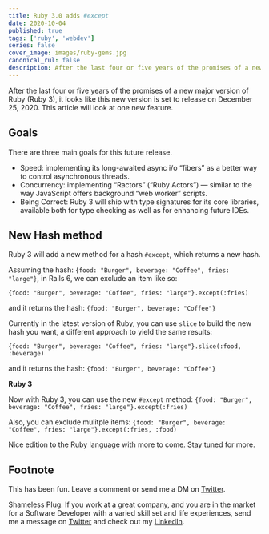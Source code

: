 ```yaml
---
title: Ruby 3.0 adds #except
date: 2020-10-04
published: true
tags: ['ruby', 'webdev']
series: false
cover_image: images/ruby-gems.jpg
canonical_rul: false
description: After the last four or five years of the promises of a new major version of Ruby (Ruby 3), it looks like this new version is set to release on December 25, 2020. This article will look at one new feature.
---
```

After the last four or five years of the promises of a new major version of Ruby (Ruby 3), it looks like this new version is set to release on December 25, 2020. This article will look at one new feature.

## Goals
There are three main goals for this future release.
- Speed: implementing its long-awaited async i/o “fibers” as a better way to control asynchronous threads.
- Concurrency: implementing “Ractors” (“Ruby Actors”) — similar to the way JavaScript offers background “web worker” scripts.
- Being Correct: Ruby 3 will ship with type signatures for its core libraries, available both for type checking as well as for enhancing future IDEs.

## New Hash method
Ruby 3 will add a new method for a hash `#except`, which returns a new hash.

Assuming the hash: `{food: "Burger", beverage: "Coffee", fries: "large"}`, in Rails 6, we can exclude an item like so:
```
{food: "Burger", beverage: "Coffee", fries: "large"}.except(:fries)
```
and it returns the hash: `{food: "Burger", beverage: "Coffee"}`

Currently in the latest version of Ruby, you can use `slice` to build the new hash you want, a different approach to yield the same results:
```
{food: "Burger", beverage: "Coffee", fries: "large"}.slice(:food, :beverage)
```
and it returns the hash: `{food: "Burger", beverage: "Coffee"}`

**Ruby 3**

Now with Ruby 3, you can use the new `#except` method: `{food: "Burger", beverage: "Coffee", fries: "large"}.except(:fries)`

Also, you can exclude mulitple items: `{food: "Burger", beverage: "Coffee", fries: "large"}.except(:fries, :food)`

Nice edition to the Ruby language with more to come. Stay tuned for more.

## Footnote
This has been fun. Leave a comment or send me a DM on [Twitter](http://twitter.com/EclecticCoding).

Shameless Plug: If you work at a great company, and you are in the market for a Software Developer with a varied skill set and life experiences, send me a message on [Twitter](http://twitter.com/EclecticCoding) and check out my [LinkedIn](http://www.linkedin.com/in/dev-chuck-smith).


